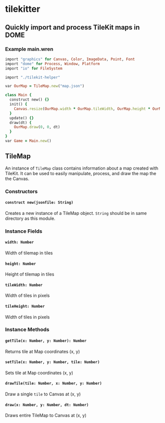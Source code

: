 # tilekitter

## Quickly import and process TileKit maps in DOME

### Example main.wren
```ruby
import "graphics" for Canvas, Color, ImageData, Point, Font
import "dome" for Process, Window, Platform
import "io" for FileSystem

import "./tilekit-helper"

var OurMap = TileMap.new("map.json")

class Main {
  construct new() {}
  init() {
    Canvas.resize(OurMap.width * OurMap.tileWidth, OurMap.height * OurMap.tileHeight)
  }
  update() {}
  draw(dt) {
    OurMap.draw(0, 0, dt)
  }
}
var Game = Main.new()
```

## TileMap
An instance of `TileMap` class contains information about a map created with TileKit. It can be used to easily manipulate, process, and draw the map the the Canvas.

### Constructors

#### `construct new(jsonfile: String)`
Creates a new instance of a TileMap object. `String` should be in same directory as this module.

### Instance Fields

#### `width: Number`
Width of tilemap in tiles

#### `height: Number`
Height of tilemap in tiles

#### `tileWidth: Number`
Width of tiles in pixels

#### `tileHeight: Number`
Width of tiles in pixels

### Instance Methods

#### `getTile(x: Number, y: Number): Number`
Returns tile at Map coordinates (x, y)

#### `setTile(x: Number, y: Number, tile: Number)`
Sets tile at Map coordinates (x, y)

#### `drawTile(tile: Number, x: Number, y: Number)`
Draw a single `tile` to Canvas at (x, y)

#### `draw(x: Number, y: Number, dt: Number)`
Draws entire TileMap to Canvas at (x, y)